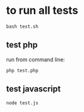 # to run all tests

```shell
bash test.sh
```

## test php
run from command line:

```shell
php test.php
```

## test javascript 

```shell
node test.js
```

